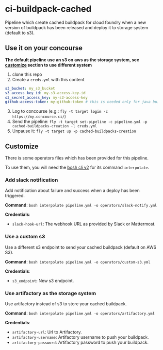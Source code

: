# ci-buildpack-cached

Pipeline which create cached buildpack for cloud foundry when a new version of buildpack has been released and deploy it to storage system (default to s3).

## Use it on your concourse

**The default pipeline use an s3 on aws as the storage system, see [customize](#customize) section to use different system**

1. clone this repo
2. Create a `creds.yml` with this content

```yml
s3_bucket: my_s3_bucket
s3_access_key_id: my-s3-access-key-id
s3_secret_access_key: my-s3-access-key
github-access-token: my-github-token # this is needed only for java buildpack which has different build system
```
3. Log to concourse (e.g.: `fly -t target login -c https://my.concourse.ci/`)
4. Send the pipeline: `fly -t target set-pipeline -c pipeline.yml -p cached-buildpacks-creation -l creds.yml`
5. Unpause it: `fly -t target up -p cached-buildpacks-creation`

## Customize

There is some operators files which has been provided for this pipeline.

To use them, you will need the [bosh cli v2](https://bosh.io/docs/cli-v2.html) for its command `interpolate`.

### Add slack notification

Add notification about failure and success when a deploy has been triggered.

**Command**: `bosh interpolate pipeline.yml -o operators/slack-notify.yml`

**Credentials**:
- `slack-hook-url`: The webhook URL as provided by Slack or Mattermost.

### Use a custom s3

Use a different s3 endpoint to send your cached buildpack (default on AWS S3).

**Command**: `bosh interpolate pipeline.yml -o operators/custom-s3.yml`

**Credentials**:
- `s3_endpoint`: New s3 endpoint.

### Use artifactory as the storage system

Use artifactory instead of s3 to store your cached buildpack.

**Command**: `bosh interpolate pipeline.yml -o operators/artifactory.yml`

**Credentials**:
- `artifactory-url`: Url to Artifactory.
- `artifactory-username`: Artifactory username to push your buildpack.
- `artifactory-password`: Artifactory password to push your buildpack.

